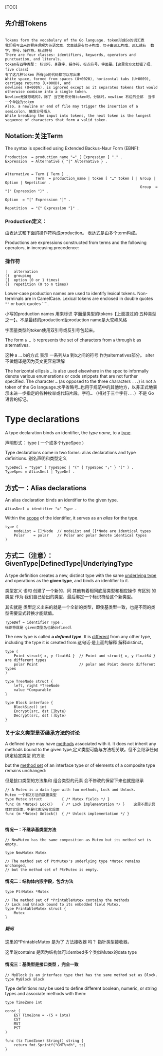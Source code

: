 [TOC]

[类型属性和值]: https://go.dev/ref/spec#Properties_of_types_and_values
[类型声明]: https://go.dev/ref/spec#Type_declarations
[Go预定义类型]: https://go.dev/ref/spec#Types
[了解源码展示的token]: https://go.dev/ref/spec#Letters_and_digits	"Lexical elements/token"
[了解源码展示用的符号规则]: https://go.dev/ref/spec#Notation

## 先介绍Tokens

```

Tokens form the vocabulary of the Go language. token形成Go的词汇表
我们把写出来的程序理解为英语文章，文章就是有句子构成，句子由词汇构成，词汇就有  数字，符号，操作符，标点符号
There are four classes: identifiers, keywords, operators and punctuation, and literals.
token有四种类型： 标识符，关键字，操作符，标点符号，字面量。【这里官方文档错了把，five class】
有了这几种token 所有go的代码都可以写出来
White space, formed from spaces (U+0020), horizontal tabs (U+0009), carriage returns (U+000D), and 
newlines (U+000A), is ignored except as it separates tokens that would otherwise combine into a single token.
Newline是被忽略的2，除了 当它用作分隔token时，分隔时，newline 右边的全部  当作一个单独的token
Also, a newline or end of file may trigger the insertion of a semicolon. 触发分号插入
While breaking the input into tokens, the next token is the longest sequence of characters that form a valid token.
```

[^]: 暂时理解token就是一些符号



## Notation:关注Term

The syntax is specified using Extended Backus-Naur Form (EBNF):



```
Production  = production_name "=" [ Expression ] "." .
Expression  = Alternative { "|" Alternative } .


Alternative = Term { Term } .
              Term  = production_name | token [ "…" token ] | Group | Option | Repetition .
                                                              Group  = "(" Expression ")" .
                                                                     Option  = "[" Expression "]" .
                                                                              Repetition  = "{" Expression "}" .
```





### Production定义：

由表达式和下面的操作符构成production。 表达式是由多个term构成。

Productions are expressions constructed from terms and the following operators, in increasing precedence:

### 操作符

```
|   alternation
()  grouping
[]  option (0 or 1 times)
{}  repetition (0 to n times)
```

Lower-case production names are used to identify lexical tokens. Non-terminals are in CamelCase. Lexical tokens are enclosed in double quotes `""` or back quotes ````.

小写的production names 用来标识  字面量类型的tokens【上面提过的·五种类型之一】。不是最终的production话production name是大驼峰风格

字面量类型的token使用双引号或反引号包起来。

The form `a … b` represents the set of characters from `a` through `b` as alternatives. 

这种 a  ... b的方式 表示 一系列从a 到b之间的符号 作为alternatives部分。 alter不做翻译是因为英文更容易理解

The horizontal ellipsis `…` is also used elsewhere in the spec to informally denote various enumerations or code snippets that are not further specified. The character `…` (as opposed to the three characters `...`) is not a token of the Go language.水平省略号`…`也用于规范中的其他地方，以非正式地表示未进一步指定的各种枚举或代码片段。字符`…` （相对于三个字符`...`）不是 Go 语言的标记。



#  Type declarations

A type declaration binds an identifier, the *type name*, to a [type](https://go.dev/ref/spec#Types). 

声明形式： type   (  一个或多个typeSpec   )

Type declarations come in two forms: alias declarations and type definitions. 别名声明和类型定义

```
TypeDecl = "type" ( TypeSpec | "(" { TypeSpec ";" } ")" ) .
TypeSpec = AliasDecl | TypeDef .
```

## 方式一：Alias declarations

An alias declaration binds an identifier to the given type. 

```
AliasDecl = identifier "=" Type .
```

Within the [scope](https://go.dev/ref/spec#Declarations_and_scope) of the identifier, it serves as an *alias* for the type.

```
type (
	nodeList = []*Node  // nodeList and []*Node are identical types
	Polar    = polar    // Polar and polar denote identical types
)
```

## 方式二（注意）：GivenType|DefinedType|UnderlyingType

A type definition creates a new, distinct type with the same [underlying type](https://go.dev/ref/spec#Types) and operations as the **given type**, and binds an identifier to it.

类型定义 语句 创建了一个新的，同 其他有着相同底层类型和相应操作 有区别 的类型  作为 我们自己给出的类型，最后绑定一个标识符给这个新类型。

其实就是 类型定义出来的就是一个全新的类型，即使基类型一致，也是不同的类型需要显式转换才能赋值。

```
TypeDef = identifier Type .  
标识符就是 given类型名也是definedl
```

The new type is called **a *defined type***. It is [different](https://go.dev/ref/spec#Type_identity) from any other type, including the type it is created from.这句话·是上面的解释 解释distinct。

```
type (
	Point struct{ x, y float64 }  // Point and struct{ x, y float64 } are different types
	polar Point                   // polar and Point denote different types
)

type TreeNode struct {
	left, right *TreeNode
	value *Comparable
}

type Block interface {
	BlockSize() int
	Encrypt(src, dst []byte)
	Decrypt(src, dst []byte)
}
```

### 关于定义类型是否继承方法的讨论

A defined type may have [methods](https://go.dev/ref/spec#Method_declarations) associated with it. It does not inherit any methods bound to the given type,定义类型可能与方法相关联。但不会继承任何 绑定给定类型 的方法

 but the [method set](https://go.dev/ref/spec#Method_sets) of an interface type or  of elements of a composite type          remains unchanged:

但是接口类型的方法集和 组合类型的元素 会不修改的保留下来也就是继承

```
// A Mutex is a data type with two methods, Lock and Unlock.
Mutex 一个有2方法的数据类型
type Mutex struct         { /* Mutex fields */ }    
func (m *Mutex) Lock()    { /* Lock implementation */ }    这里不展示具体的实现体，不是代表没有实现体
func (m *Mutex) Unlock()  { /* Unlock implementation */ }


```

#### 情况一：不继承基类型方法

```
// NewMutex has the same composition as Mutex but its method set is empty.

type NewMutex Mutex

// The method set of PtrMutex's underlying type *Mutex remains unchanged,
// but the method set of PtrMutex is empty.
```

#### 情况二：结构体内嵌字段，包含方法

```
type PtrMutex *Mutex

// The method set of *PrintableMutex contains the methods
// Lock and Unlock bound to its embedded field Mutex.
type PrintableMutex struct {
	Mutex
}
```

##### 疑问

这里的*PrintableMutex 是为了 方法接收器 吗？ 指针类型接收器。

这里说contains 是因为结构体可以embed多个类似Mutex的data type

#### 情况三：基类型是接口类型 ，完全一致

```
// MyBlock is an interface type that has the same method set as Block.
type MyBlock Block
```



Type definitions may be used to define different boolean, numeric, or string types and associate methods with them:

```
type TimeZone int

const (
	EST TimeZone = -(5 + iota)
	CST
	MST
	PST
)

func (tz TimeZone) String() string {
	return fmt.Sprintf("GMT%+dh", tz)
}
```
